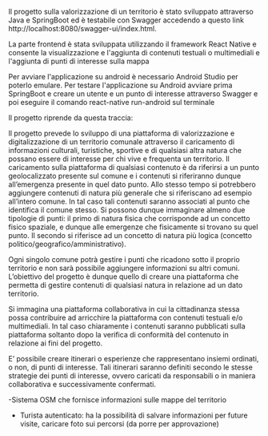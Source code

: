 Il progetto sulla valorizzazione di un territorio è stato sviluppato attraverso Java e SpringBoot ed è testabile con Swagger accedendo a questo link 
http://localhost:8080/swagger-ui/index.html.

La parte frontend è stata sviluppata utilizzando il framework React Native e consente la visualizzazione e l'aggiunta di contenuti testuali o multimediali e l'aggiunta di punti di interesse sulla mappa

Per avviare l'applicazione su android è necessario Android Studio per poterlo emulare.
Per testare l'applicazione su Android avviare prima SpringBoot e creare un utente e un punto di interesse attraverso Swagger e poi eseguire il comando react-native run-android sul terminale


Il progetto riprende da questa traccia:

Il progetto prevede lo sviluppo di una piattaforma di valorizzazione e digitalizzazione di un territorio
 comunale attraverso il caricamento di informazioni culturali, turistiche, sportive e di qualsiasi altra
 natura che possano essere di interesse per chi vive e frequenta un territorio. Il caricamento sulla
 piattaforma di qualsiasi contenuto è da riferirsi a un punto geolocalizzato presente sul comune e i
 contenuti si riferiranno dunque all’emergenza presente in quel dato punto.
 Allo stesso tempo si potrebbero aggiungere contenuti di natura più generale che si riferiscano ad
 esempio all’intero comune. In tal caso tali contenuti saranno associati al punto che identifica il
 comune stesso. Si possono dunque immaginare almeno due tipologie di punti: il primo di natura
 fisica che corrisponde ad un concetto fisico spaziale, e dunque alle emergenze che fisicamente si
 trovano su quel punto. Il secondo si riferisce ad un concetto di natura più logica (concetto
 politico/geografico/amministrativo).
 
Ogni singolo comune potrà gestire i punti che ricadono sotto il proprio territorio e non sarà
 possibile aggiungere informazioni su altri comuni.
 L’obiettivo del progetto è dunque quello di creare una piattaforma che permetta di gestire contenuti
 di qualsiasi natura in relazione ad un dato territorio.

 Si immagina una piattaforma collaborativa in cui la cittadinanza stessa possa contribuire ad
 arricchire la piattaforma con contenuti testuali e/o multimediali. In tal caso chiaramente i contenuti
 saranno pubblicati sulla piattaforma soltanto dopo la verifica di conformità del contenuto in
 relazione ai fini del progetto.

 E’ possibile creare itinerari o esperienze che rappresentano insiemi ordinati, o non, di punti di
 interesse. Tali itinerari saranno definiti secondo le stesse strategie dei punti di interesse, ovvero
 caricati da responsabili o in maniera collaborativa e successivamente confermati.

 
-Sistema OSM che fornisce informazioni sulle mappe del territorio

- Turista autenticato: ha la possibilità di salvare informazioni per future visite, caricare foto sui
 percorsi (da porre per approvazione) 
